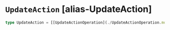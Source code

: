 # `UpdateAction` [alias-UpdateAction]
```typescript
type UpdateAction = [[UpdateActionOperation](./UpdateActionOperation.md), [BulkUpdateAction](./BulkUpdateAction.md)];
```
